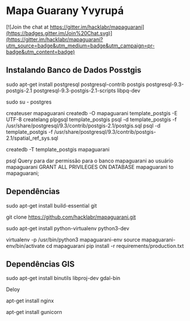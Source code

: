 # Mapa Guarany Yvyrupá

[![Join the chat at https://gitter.im/hacklabr/mapaguarani](https://badges.gitter.im/Join%20Chat.svg)](https://gitter.im/hacklabr/mapaguarani?utm_source=badge&utm_medium=badge&utm_campaign=pr-badge&utm_content=badge)

## Instalando Banco de Dados Posstgis

sudo apt-get install postgresql postgresql-contrib postgis postgresql-9.3-postgis-2.1 postgresql-9.3-postgis-2.1-scripts libpq-dev

sudo su - postgres

createuser mapaguarani
createdb -O mapaguarani template_postgis -E UTF-8
createlang plpgsql template_postgis
psql -d template_postgis -f /usr/share/postgresql/9.3/contrib/postgis-2.1/postgis.sql
psql -d template_postgis -f /usr/share/postgresql/9.3/contrib/postgis-2.1/spatial_ref_sys.sql

createdb -T template_postgis mapaguarani

psql
Query para dar permissão para o banco mapaguarani ao usuário mapaguarani
GRANT ALL PRIVILEGES ON DATABASE mapaguarani to mapaguarani;

## Dependências
sudo apt-get install build-essential git

git clone https://github.com/hacklabr/mapaguarani.git

sudo apt-get install python-virtualenv python3-dev

virtualenv -p /usr/bin/python3 mapaguarani-env
source mapaguarani-env/bin/activate
cd mapaguarani
pip install -r requirements/production.txt

## Dependências GIS
sudo apt-get install binutils libproj-dev gdal-bin

Deloy

apt-get install nginx

apt-get install gunicorn